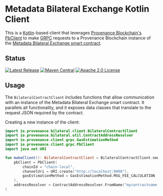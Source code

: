 # Metadata Bilateral Exchange Kotlin Client

This is a [Kotlin](https://kotlinlang.org/)-based client that leverages [Provenance Blockchain's](https://provenance.io)
[PbClient](https://github.com/provenance-io/pb-grpc-client-kotlin) to make [GRPC](https://grpc.io/) requests to a
Provenance Blockchain instance of the [Metadata Bilateral Exchange smart contract](../smart-contract).

## Status
[![Latest Release][release-badge]][release-latest]
[![Maven Central][maven-badge]][maven-url]
[![Apache 2.0 License][license-badge]][license-url]

[maven-badge]: https://maven-badges.herokuapp.com/maven-central/io.provenance.bilateral/bilateral-client/badge.svg
[maven-url]: https://maven-badges.herokuapp.com/maven-central/io.provenance.bilateral/bilateral-client
[release-badge]: https://img.shields.io/github/tag/provenance-io/metadata-bilateral-exchange.svg
[release-latest]: https://github.com/provenance-io/metadata-bilateral-exchange/releases/latest
[license-badge]: https://img.shields.io/github/license/provenance-io/metadata-bilateral-exchange.svg
[license-url]: https://github.com/provenance-io/metadata-bilateral-exchange/blob/main/LICENSE

## Usage
The `BilateralContractClient` includes functions that allow communication with an instance of the Metadata Bilateral
Exchange smart contract.  It parallels all functionality, and it exposes data classes that translate to the request
JSON required by the contract.

Creating a new instance of the client:
```kotlin
import io.provenance.bilateral.client.BilateralContractClient
import io.provenance.bilateral.util.ContractAddressResolver
import io.provenance.client.grpc.GasEstimationMethod
import io.provenance.client.grpc.PbClient
import java.net.URI

fun makeClient(): BilateralContractClient = BilateralContractClient.new(
    pbClient = PbClient(
        chainId = "chain-local",
        channelUri = URI.create("http://localhost:9090"),
        gasEstimationMethod = GasEstimationMethod.MSG_FEE_CALCULATION
    ),
    addressResolver = ContractAddressResolver.FromName("mycontractname.pb"),
)
```
